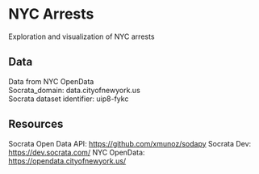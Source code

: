 # NYC Arrests

Exploration and visualization of NYC arrests

## Data

Data from NYC OpenData  
Socrata_domain: data.cityofnewyork.us  
Socrata dataset identifier: uip8-fykc  

## Resources

Socrata Open Data API: https://github.com/xmunoz/sodapy
Socrata Dev: https://dev.socrata.com/
NYC OpenData: https://opendata.cityofnewyork.us/
